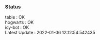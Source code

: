 ### Status


table : OK  
hogwarts : OK  
icy-bot : OK  
Latest Update : 2022-01-06 12:12:54.542435
